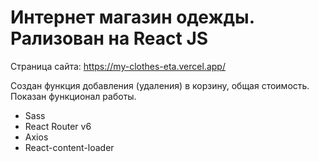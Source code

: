 # Интернет магазин одежды. Рализован на React JS
Страница сайта: https://my-clothes-eta.vercel.app/

Создан функция добавления (удаления) в корзину, общая стоимость. 
Показан функционал работы. 

- Sass
- React Router v6
- Axios
- React-content-loader
  
